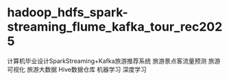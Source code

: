 # hadoop_hdfs_spark-streaming_flume_kafka_tour_rec2025
计算机毕业设计SparkStreaming+Kafka旅游推荐系统 旅游景点客流量预测 旅游可视化 旅游大数据 Hive数据仓库 机器学习 深度学习
